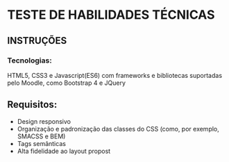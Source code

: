 # TESTE DE HABILIDADES TÉCNICAS
## INSTRUÇÕES
### Tecnologias:
HTML5, CSS3 e Javascript(ES6) com frameworks e bibliotecas suportadas pelo Moodle,
como Bootstrap 4 e JQuery

## Requisitos:
  - Design responsivo
  - Organização e padronização das classes do CSS (como, por exemplo, SMACSS e BEM)
  - Tags semânticas
  - Alta fidelidade ao layout propost

